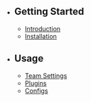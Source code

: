 - ## Getting Started
    - [Introduction](/introduction)
    - [Installation](/instalation)

- ## Usage
    - [Team Settings](/team-settings)
    - [Plugins](/plugins)
    - [Configs](/configs)
    <!---
    - [API Tokens](/api-tokens)
    - [Browser Sessions](/browser-sessions)
    - [Calendar Records](/calendar-records)
    - [Calendar](/calendar)
    - [Charts](/charts)
    - [Clients](/clients)
    - [Create New Team](/create-new-team)
    - [Holidays](/holidays)
    - [Lockings](/lockings)
    - [Medicals](/medicals)
    - [Members](/members)
    - [Monthly Quotas](/monthly-quotas)
    - [Projects](/projects)
    - [Reports](/reports)
    - [Tasks](/tasks)
    - [Team Roles](/team-roles)
    - [Templates](/templates)
    - [2FA](/two-factor-authentication)
    - [Vacations](/vacations)
    -->
